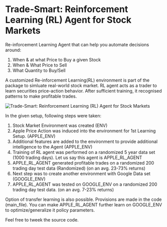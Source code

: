 # Trade-Smart: Reinforcement Learning (RL) Agent for Stock Markets
Re-inforcement Learning Agent that can help you automate decisions around:
1. When & at what Price to Buy a given Stock
2. When & What Price to Sell
3. What Quantity to Buy/Sell

A customized Re-inforcement Learning(RL) environment is part of the package to simluate real-world stock market. RL agent acts as a trader to learn securities price-action behavior. After sufficient training, it recognised patterns to make profitable trades.

![Trade-Smart: Reinforcement Learning (RL) Agent for Stock Markets](https://github.com/mohneesh-saxena/Trade-Smart/blob/master/img.png)

In the given setup, following steps were taken:
1. Stock Market Environment was created (ENV)
2. Apple Price Action was induced into the environment for 1st Learning Setup. (APPLE_ENV)
3. Additional features are added to the environment to provide additional intelligence to the Agent (APPLE_ENV)
4. Training of RL agent was performed on a randomized 5 year data set (1000 trading days). Let us say this agent is APPLE_RL_AGENT
5. APPLE_RL_AGENT generated profitable trades on a randomized 200 trading day test data (Randomized) (on an avg. 23-73% returns)  
6. Next step was to create another environment with Google Data set (GOOGLE_ENV)
7. APPLE_RL_AGENT was tested on GOOGLE_ENV on a randomized 200 trading day test data. (on an avg. 7-23% returns)

Option of transfer learning is also possible. Provisions are made in the code (main_file). You can make APPLE_RL_AGENT further learn on GOOGLE_ENV to optimize/generalize it policy parameters. 

Feel free to tweek the source code.
